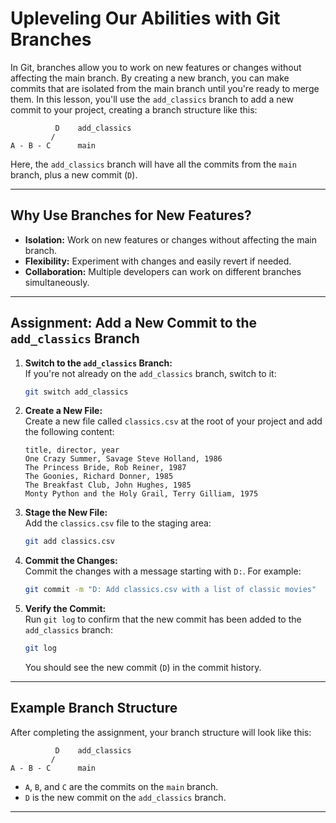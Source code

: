 # Upleveling Our Abilities with Git Branches

In Git, branches allow you to work on new features or changes without affecting the main branch. By creating a new branch, you can make commits that are isolated from the main branch until you're ready to merge them. In this lesson, you'll use the `add_classics` branch to add a new commit to your project, creating a branch structure like this:

```
          D    add_classics
         /
A - B - C      main
```

Here, the `add_classics` branch will have all the commits from the `main` branch, plus a new commit (`D`).

---

## Why Use Branches for New Features?

- **Isolation:** Work on new features or changes without affecting the main branch.
- **Flexibility:** Experiment with changes and easily revert if needed.
- **Collaboration:** Multiple developers can work on different branches simultaneously.

---

## Assignment: Add a New Commit to the `add_classics` Branch

1. **Switch to the `add_classics` Branch:**  
   If you're not already on the `add_classics` branch, switch to it:

   ```bash
   git switch add_classics
   ```

2. **Create a New File:**  
   Create a new file called `classics.csv` at the root of your project and add the following content:

   ```csv
   title, director, year
   One Crazy Summer, Savage Steve Holland, 1986
   The Princess Bride, Rob Reiner, 1987
   The Goonies, Richard Donner, 1985
   The Breakfast Club, John Hughes, 1985
   Monty Python and the Holy Grail, Terry Gilliam, 1975
   ```

3. **Stage the New File:**  
   Add the `classics.csv` file to the staging area:

   ```bash
   git add classics.csv
   ```

4. **Commit the Changes:**  
   Commit the changes with a message starting with `D:`. For example:

   ```bash
   git commit -m "D: Add classics.csv with a list of classic movies"
   ```

5. **Verify the Commit:**  
   Run `git log` to confirm that the new commit has been added to the `add_classics` branch:

   ```bash
   git log
   ```

   You should see the new commit (`D`) in the commit history.

---

## Example Branch Structure

After completing the assignment, your branch structure will look like this:

```
          D    add_classics
         /
A - B - C      main
```

- `A`, `B`, and `C` are the commits on the `main` branch.
- `D` is the new commit on the `add_classics` branch.

---
